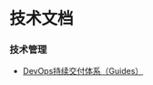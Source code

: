技术文档
=============
### 技术管理
*   [DevOps持续交付体系（Guides）](https://github.com/yaocoder/Architect-CTO-growth/blob/master/DevOps%E6%8C%81%E7%BB%AD%E4%BA%A4%E4%BB%98%E4%BD%93%E7%B3%BB/DevOps%E6%8C%81%E7%BB%AD%E4%BA%A4%E4%BB%98%E4%BD%93%E7%B3%BB%EF%BC%88Guides%EF%BC%89.md)